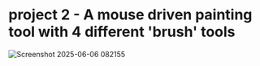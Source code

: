 # project 2 - A mouse driven painting tool with 4 different 'brush' tools


![Screenshot 2025-06-06 082155](https://github.com/user-attachments/assets/e6a0ffca-25a3-4282-9593-879ee1d0babb)
